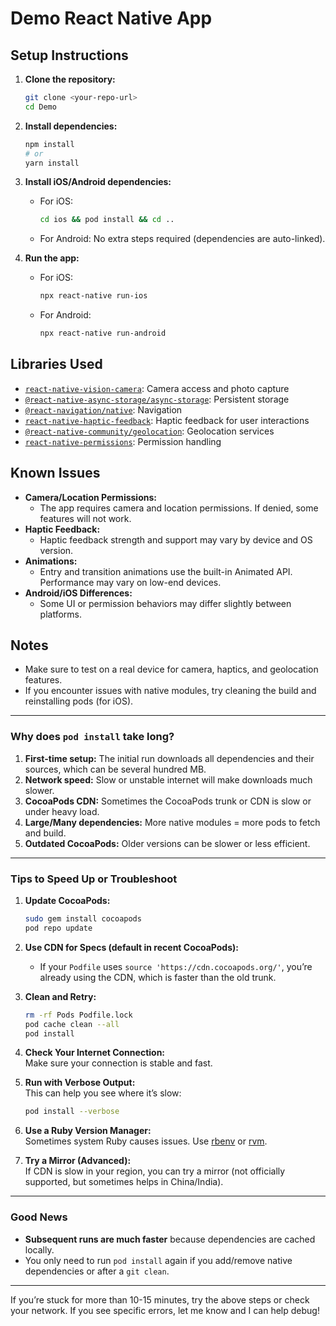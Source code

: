 # Demo React Native App

## Setup Instructions

1. **Clone the repository:**
   ```sh
   git clone <your-repo-url>
   cd Demo
   ```

2. **Install dependencies:**
   ```sh
   npm install
   # or
   yarn install
   ```

3. **Install iOS/Android dependencies:**
   - For iOS:
     ```sh
     cd ios && pod install && cd ..
     ```
   - For Android: No extra steps required (dependencies are auto-linked).

4. **Run the app:**
   - For iOS:
     ```sh
     npx react-native run-ios
     ```
   - For Android:
     ```sh
     npx react-native run-android
     ```

## Libraries Used

- [`react-native-vision-camera`](https://github.com/mrousavy/react-native-vision-camera): Camera access and photo capture
- [`@react-native-async-storage/async-storage`](https://github.com/react-native-async-storage/async-storage): Persistent storage
- [`@react-navigation/native`](https://reactnavigation.org/): Navigation
- [`react-native-haptic-feedback`](https://github.com/mkuczera/react-native-haptic-feedback): Haptic feedback for user interactions
- [`@react-native-community/geolocation`](https://github.com/react-native-geolocation/react-native-geolocation): Geolocation services
- [`react-native-permissions`](https://github.com/zoontek/react-native-permissions): Permission handling

## Known Issues

- **Camera/Location Permissions:**
  - The app requires camera and location permissions. If denied, some features will not work.
- **Haptic Feedback:**
  - Haptic feedback strength and support may vary by device and OS version.
- **Animations:**
  - Entry and transition animations use the built-in Animated API. Performance may vary on low-end devices.
- **Android/iOS Differences:**
  - Some UI or permission behaviors may differ slightly between platforms.

## Notes
- Make sure to test on a real device for camera, haptics, and geolocation features.
- If you encounter issues with native modules, try cleaning the build and reinstalling pods (for iOS).

---

### Why does `pod install` take long?

1. **First-time setup:** The initial run downloads all dependencies and their sources, which can be several hundred MB.
2. **Network speed:** Slow or unstable internet will make downloads much slower.
3. **CocoaPods CDN:** Sometimes the CocoaPods trunk or CDN is slow or under heavy load.
4. **Large/Many dependencies:** More native modules = more pods to fetch and build.
5. **Outdated CocoaPods:** Older versions can be slower or less efficient.

---

### Tips to Speed Up or Troubleshoot

1. **Update CocoaPods:**
   ```sh
   sudo gem install cocoapods
   pod repo update
   ```

2. **Use CDN for Specs (default in recent CocoaPods):**
   - If your `Podfile` uses `source 'https://cdn.cocoapods.org/'`, you’re already using the CDN, which is faster than the old trunk.

3. **Clean and Retry:**
   ```sh
   rm -rf Pods Podfile.lock
   pod cache clean --all
   pod install
   ```

4. **Check Your Internet Connection:**  
   Make sure your connection is stable and fast.

5. **Run with Verbose Output:**  
   This can help you see where it’s slow:
   ```sh
   pod install --verbose
   ```

6. **Use a Ruby Version Manager:**  
   Sometimes system Ruby causes issues. Use [rbenv](https://github.com/rbenv/rbenv) or [rvm](https://rvm.io/).

7. **Try a Mirror (Advanced):**  
   If CDN is slow in your region, you can try a mirror (not officially supported, but sometimes helps in China/India).

---

### Good News

- **Subsequent runs are much faster** because dependencies are cached locally.
- You only need to run `pod install` again if you add/remove native dependencies or after a `git clean`.

---

If you’re stuck for more than 10-15 minutes, try the above steps or check your network. If you see specific errors, let me know and I can help debug!
